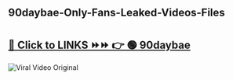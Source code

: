 
 ## 90daybae-Only-Fans-Leaked-Videos-Files

# <h2><a href="https://mediaupload.pro?90daybae">🔗 Click to LINKS ⏩⏩ 👉 🟢 90daybae </a></h2>

<a href="https://mediaupload.pro?90daybae" rel="nofollow" data-target="animated-image.originalLink"><img src="https://i.ibb.co.com/xMMVF88/686577567.gif" alt="Viral Video Original" style="max-width: 100%; display: inline-block;" data-target="animated-image.originalImage"></a>